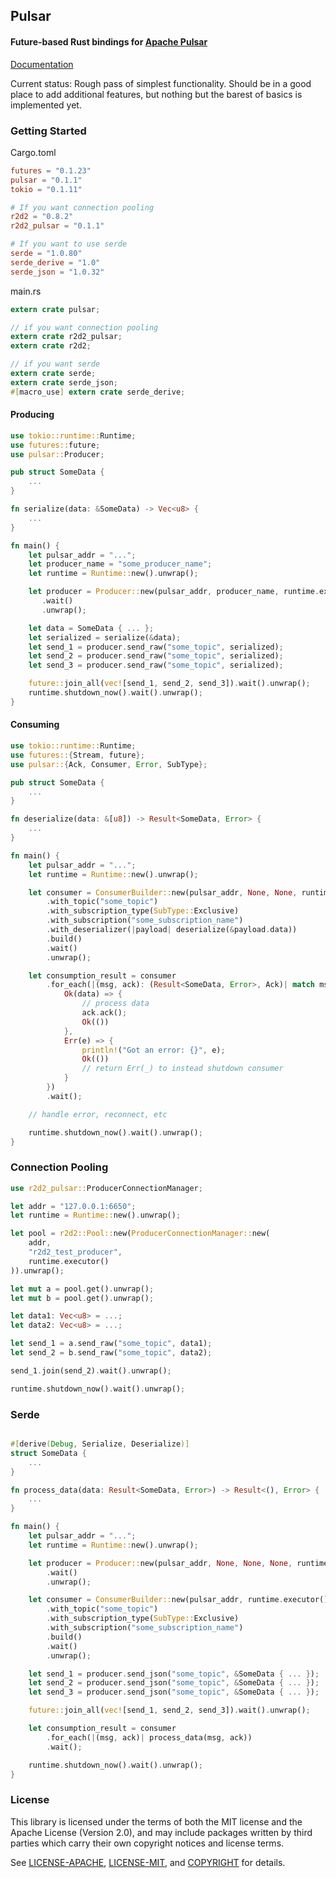 ## Pulsar
#### Future-based Rust bindings for [Apache Pulsar](https://pulsar.apache.org/)

[Documentation](https://docs.rs/pulsar)

Current status: Rough pass of simplest functionality. Should be in a good place to add additional features, but nothing but the barest of basics is implemented yet.
### Getting Started
Cargo.toml
```toml
futures = "0.1.23"
pulsar = "0.1.1"
tokio = "0.1.11"

# If you want connection pooling
r2d2 = "0.8.2"
r2d2_pulsar = "0.1.1"

# If you want to use serde
serde = "1.0.80"
serde_derive = "1.0"
serde_json = "1.0.32"
```
main.rs
```rust
extern crate pulsar;

// if you want connection pooling
extern crate r2d2_pulsar;
extern crate r2d2;

// if you want serde
extern crate serde;
extern crate serde_json;
#[macro_use] extern crate serde_derive;
```
#### Producing
```rust
use tokio::runtime::Runtime;
use futures::future;
use pulsar::Producer;

pub struct SomeData {
    ...
}

fn serialize(data: &SomeData) -> Vec<u8> {
    ...
}

fn main() {
    let pulsar_addr = "...";
    let producer_name = "some_producer_name";
    let runtime = Runtime::new().unwrap();

    let producer = Producer::new(pulsar_addr, producer_name, runtime.executor())
       .wait()
       .unwrap();

    let data = SomeData { ... };
    let serialized = serialize(&data);
    let send_1 = producer.send_raw("some_topic", serialized);
    let send_2 = producer.send_raw("some_topic", serialized);
    let send_3 = producer.send_raw("some_topic", serialized);

    future::join_all(vec![send_1, send_2, send_3]).wait().unwrap();
    runtime.shutdown_now().wait().unwrap();
}

```
#### Consuming
```rust
use tokio::runtime::Runtime;
use futures::{Stream, future};
use pulsar::{Ack, Consumer, Error, SubType};

pub struct SomeData {
    ...
}

fn deserialize(data: &[u8]) -> Result<SomeData, Error> {
    ...
}

fn main() {
    let pulsar_addr = "...";
    let runtime = Runtime::new().unwrap();

    let consumer = ConsumerBuilder::new(pulsar_addr, None, None, runtime.executor())
        .with_topic("some_topic")
        .with_subscription_type(SubType::Exclusive)
        .with_subscription("some_subscription_name")
        .with_deserializer(|payload| deserialize(&payload.data))
        .build()
        .wait()
        .unwrap();

    let consumption_result = consumer
        .for_each(|(msg, ack): (Result<SomeData, Error>, Ack)| match msg {
            Ok(data) => {
                // process data
                ack.ack();
                Ok(())
            },
            Err(e) => {
                println!("Got an error: {}", e);
                Ok(())
                // return Err(_) to instead shutdown consumer
            }
        })
        .wait();

    // handle error, reconnect, etc

    runtime.shutdown_now().wait().unwrap();
}
```
### Connection Pooling
```rust
use r2d2_pulsar::ProducerConnectionManager;

let addr = "127.0.0.1:6650";
let runtime = Runtime::new().unwrap();

let pool = r2d2::Pool::new(ProducerConnectionManager::new(
    addr,
    "r2d2_test_producer",
    runtime.executor()
)).unwrap();

let mut a = pool.get().unwrap();
let mut b = pool.get().unwrap();

let data1: Vec<u8> = ...;
let data2: Vec<u8> = ...;

let send_1 = a.send_raw("some_topic", data1);
let send_2 = b.send_raw("some_topic", data2);

send_1.join(send_2).wait().unwrap();

runtime.shutdown_now().wait().unwrap();
```
### Serde
```rust

#[derive(Debug, Serialize, Deserialize)]
struct SomeData {
    ...
}

fn process_data(data: Result<SomeData, Error>) -> Result<(), Error> {
    ...
}

fn main() {
    let pulsar_addr = "...";
    let runtime = Runtime::new().unwrap();

    let producer = Producer::new(pulsar_addr, None, None, None, runtime.executor())
        .wait()
        .unwrap();

    let consumer = ConsumerBuilder::new(pulsar_addr, runtime.executor())
        .with_topic("some_topic")
        .with_subscription_type(SubType::Exclusive)
        .with_subscription("some_subscription_name")
        .build()
        .wait()
        .unwrap();

    let send_1 = producer.send_json("some_topic", &SomeData { ... });
    let send_2 = producer.send_json("some_topic", &SomeData { ... });
    let send_3 = producer.send_json("some_topic", &SomeData { ... });

    future::join_all(vec![send_1, send_2, send_3]).wait().unwrap();

    let consumption_result = consumer
        .for_each(|(msg, ack)| process_data(msg, ack))
        .wait();

    runtime.shutdown_now().wait().unwrap();
}

```

### License
This library is licensed under the terms of both the MIT license and the Apache License (Version 2.0), and may include packages written by third parties which carry their own copyright notices and license terms.

See [LICENSE-APACHE](LICENSE-APACHE), [LICENSE-MIT](LICENSE-MIT), and
[COPYRIGHT](COPYRIGHT) for details.
